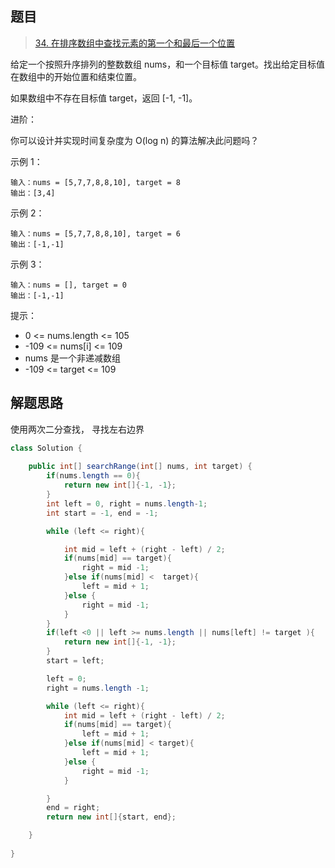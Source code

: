 ## 题目

> [34. 在排序数组中查找元素的第一个和最后一个位置](https://leetcode-cn.com/problems/find-first-and-last-position-of-element-in-sorted-array/)

给定一个按照升序排列的整数数组 nums，和一个目标值 target。找出给定目标值在数组中的开始位置和结束位置。

如果数组中不存在目标值 target，返回 [-1, -1]。

进阶：

你可以设计并实现时间复杂度为 O(log n) 的算法解决此问题吗？


示例 1：

```
输入：nums = [5,7,7,8,8,10], target = 8
输出：[3,4]
```

示例 2：

```
输入：nums = [5,7,7,8,8,10], target = 6
输出：[-1,-1]
```

示例 3：

```
输入：nums = [], target = 0
输出：[-1,-1]
```


提示：

* 0 <= nums.length <= 105
* -109 <= nums[i] <= 109
* nums 是一个非递减数组
* -109 <= target <= 109

## 解题思路

使用两次二分查找， 寻找左右边界

```java
class Solution {
    
    public int[] searchRange(int[] nums, int target) {
        if(nums.length == 0){
            return new int[]{-1, -1};
        }
        int left = 0, right = nums.length-1;
        int start = -1, end = -1;

        while (left <= right){

            int mid = left + (right - left) / 2;
            if(nums[mid] == target){
                right = mid -1;
            }else if(nums[mid] <  target){
                left = mid + 1;
            }else {
                right = mid -1;
            }
        }
        if(left <0 || left >= nums.length || nums[left] != target ){
            return new int[]{-1, -1};
        }
        start = left;

        left = 0;
        right = nums.length -1;

        while (left <= right){
            int mid = left + (right - left) / 2;
            if(nums[mid] == target){
                left = mid + 1;
            }else if(nums[mid] < target){
                left = mid + 1;
            }else {
                right = mid -1;
            }

        }
        end = right;
        return new int[]{start, end};

    }
    
}
```

